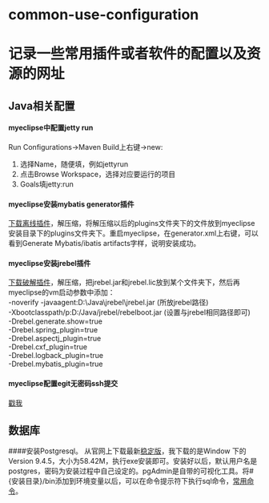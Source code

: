 # common-use-configuration
记录一些常用插件或者软件的配置以及资源的网址
========
## Java相关配置
#### myeclipse中配置jetty run
Run Configurations->Maven Build上右键->new:<br>
1.	选择Name，随便填，例如jettyrun <br>
2.	点击Browse Workspace，选择对应要运行的项目<br>
3.	Goals填jetty:run<br>

####	myeclipse安装mybatis generator插件
[下载离线插件](http://pan.baidu.com/s/1i3lk4AT)，解压缩，将解压缩以后的plugins文件夹下的文件放到myeclipse安装目录下的plugins文件夹下。重启myeclipse，在generator.xml上右键，可以看到Generate Mybatis/ibatis artifacts字样，说明安装成功。

####	myeclipse安装jrebel插件
[下载破解插件](http://pan.baidu.com/s/1gd9BjDh)，解压缩，把jrebel.jar和jrebel.lic放到某个文件夹下，然后再myeclipse的vm启动参数中添加：<br>
-noverify -javaagent:D:\Java\jrebel\jrebel.jar     (所放jrebel路径)<br>
-Xbootclasspath/p:D:/Java/jrebel/rebelboot.jar   (设置与jrebel相同路径即可)<br>
-Drebel.generate.show=true<br>
-Drebel.spring_plugin=true<br>
-Drebel.aspectj_plugin=true<br>
-Drebel.cxf_plugin=true<br>
-Drebel.logback_plugin=true<br>
-Drebel.mybatis_plugin=true<br>

####	myeclipse配置egit无密码ssh提交
[戳我](http://stackoverflow.com/questions/3601805/auth-failed-error-with-egit-and-github)

## 数据库

####安装Postgresql。
从官网上下载最新[稳定版](http://www.postgresql.org/)，我下载的是Window 下的Version 9.4.5，大小为58.42M，执行exe安装即可。安装好以后，默认用户名是postgres，密码为安装过程中自己设定的。pgAdmin是自带的可视化工具。将#{安装目录}/bin添加到环境变量以后，可以在命令提示符下执行sql命令，[常用命令](http://blog.chinaunix.net/uid-26642180-id-3485465.html)。
